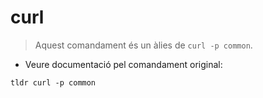 # curl

> Aquest comandament és un àlies de `curl -p common`.

- Veure documentació pel comandament original:

`tldr curl -p common`
